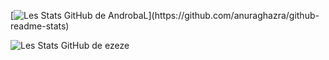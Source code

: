 [![Les Stats GitHub de AndrobaL](https://github-readme-stats.vercel.app/api?username=androbal&show_icons=true&theme=dracula&count_private=true&include_all_commits=true")](https://github.com/anuraghazra/github-readme-stats)



![Les Stats GitHub de ezeze](https://github-readme-stats.vercel.app/api?username=androbal&show_icons=true)
